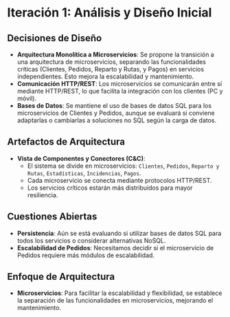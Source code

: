 # Iteración 1: Análisis y Diseño Inicial

## Decisiones de Diseño

- **Arquitectura Monolítica a Microservicios**: Se propone la transición a una arquitectura de microservicios, separando las funcionalidades críticas (Clientes, Pedidos, Reparto y Rutas, y Pagos) en servicios independientes. Esto mejora la escalabilidad y mantenimiento.
- **Comunicación HTTP/REST**: Los microservicios se comunicarán entre sí mediante HTTP/REST, lo que facilita la integración con los clientes (PC y móvil).
- **Bases de Datos**: Se mantiene el uso de bases de datos SQL para los microservicios de Clientes y Pedidos, aunque se evaluará si conviene adaptarlas o cambiarlas a soluciones no SQL según la carga de datos.

## Artefactos de Arquitectura

- **Vista de Componentes y Conectores (C&C)**:
  - El sistema se divide en microservicios: `Clientes`, `Pedidos`, `Reparto y Rutas`, `Estadísticas`, `Incidencias`, `Pagos`.
  - Cada microservicio se conecta mediante protocolos HTTP/REST.
  - Los servicios críticos estarán más distribuídos para mayor resiliencia.

## Cuestiones Abiertas

- **Persistencia**: Aún se está evaluando si utilizar bases de datos SQL para todos los servicios o considerar alternativas NoSQL.
- **Escalabilidad de Pedidos**: Necesitamos decidir si el microservicio de Pedidos requiere más módulos de escalabilidad.

## Enfoque de Arquitectura

- **Microservicios**: Para facilitar la escalabilidad y flexibilidad, se establece la separación de las funcionalidades en microservicios, mejorando el mantenimiento.

